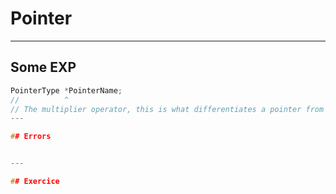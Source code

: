 # Pointer


---

## Some EXP

```c
PointerType *PointerName;
//          ^
// The multiplier operator, this is what differentiates a pointer from a variable
---

## Errors


---

## Exercice
